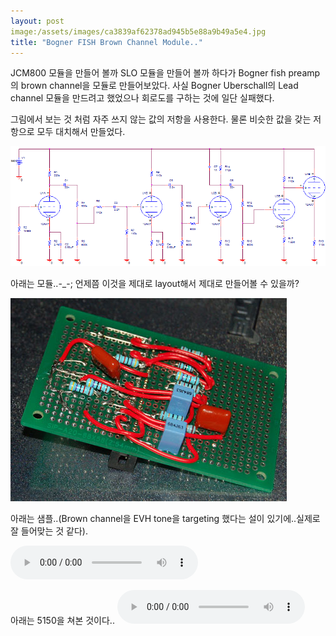 ```yaml
---
layout: post
image:/assets/images/ca3839af62378ad945b5e88a9b49a5e4.jpg
title: "Bogner FISH Brown Channel Module.."
---
```


JCM800 모듈을 만들어 볼까 SLO 모듈을 만들어 볼까 하다가 Bogner fish preamp의 brown channel을 모듈로 만들어보았다. 사실 Bogner Uberschall의 Lead channel 모듈을 만드려고 했었으나 회로도를 구하는 것에 일단 실패했다.

그림에서 보는 것 처럼 자주 쓰지 않는 값의 저항을 사용한다. 물론 비슷한 값을 갖는 저항으로 모두 대치해서 만들었다.


![image](/assets/images/ca3839af62378ad945b5e88a9b49a5e4.jpg)

아래는 모듈..-_-; 언제쯤 이것을 제대로 layout해서 제대로 만들어볼 수 있을까?

![image](/assets/images/3e4f54cb0343b85589f450e9c8701e4d.jpg)

아래는 샘플..(Brown channel을 EVH tone을 targeting 했다는 설이 있기에..실제로 잘 들어맞는 것 같다).

<audio src="/assets/images/ef22815ab22fc909025d8bed3ba8c326.mp3" controls preload></audio>

아래는 5150을 쳐본 것이다..
<audio src="/assets/images/69ba3782518cd1e561cb435a148a4892.mp3" controls preload></audio>



